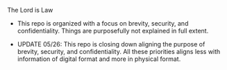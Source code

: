 The Lord is Law

* This repo is organized with a focus on brevity, security, and confidentiality. Things are purposefully not explained in full extent.

* UPDATE 05/26: This repo is closing down aligning the purpose of brevity, security, and confidentiality. All these priorities aligns less with information of digital format and more in physical format.